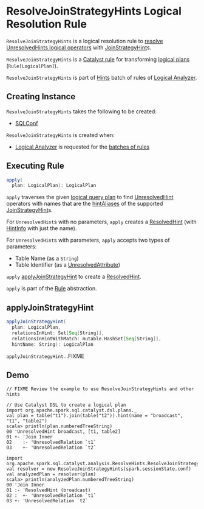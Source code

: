 # ResolveJoinStrategyHints Logical Resolution Rule

`ResolveJoinStrategyHints` is a logical resolution rule to [resolve UnresolvedHints logical operators](#apply) with [JoinStrategyHint](../JoinStrategyHint.md)s.

`ResolveJoinStrategyHints` is a [Catalyst rule](../catalyst/Rule.md) for transforming [logical plans](../logical-operators/LogicalPlan.md) (`Rule[LogicalPlan]`).

`ResolveJoinStrategyHints` is part of [Hints](../Analyzer.md#Hints) batch of rules of [Logical Analyzer](../Analyzer.md).

## Creating Instance

`ResolveJoinStrategyHints` takes the following to be created:

* <span id="conf"> [SQLConf](../SQLConf.md)

`ResolveJoinStrategyHints` is created when:

* [Logical Analyzer](../Analyzer.md) is requested for the [batches of rules](../Analyzer.md#batches)

## <span id="apply"> Executing Rule

```scala
apply(
  plan: LogicalPlan): LogicalPlan
```

`apply` traverses the given [logical query plan](../logical-operators/LogicalPlan.md) to find [UnresolvedHint](../logical-operators/UnresolvedHint.md) operators with names that are the [hintAliases](../JoinStrategyHint.md#hintAliases) of the supported [JoinStrategyHint](../JoinStrategyHint.md)s.

For `UnresolvedHint`s with no parameters, `apply` creates a [ResolvedHint](../logical-operators/ResolvedHint.md) (with [HintInfo](../HintInfo.md) with just the name).

For `UnresolvedHint`s with parameters, `apply` accepts two types of parameters:

* Table Name (as a `String`)
* Table Identifier (as a [UnresolvedAttribute](../expressions/UnresolvedAttribute.md))

`apply` [applyJoinStrategyHint](#applyJoinStrategyHint) to create a [ResolvedHint](../logical-operators/ResolvedHint.md).

`apply` is part of the [Rule](../catalyst/Rule.md#apply) abstraction.

## <span id="applyJoinStrategyHint"> applyJoinStrategyHint

```scala
applyJoinStrategyHint(
  plan: LogicalPlan,
  relationsInHint: Set[Seq[String]],
  relationsInHintWithMatch: mutable.HashSet[Seq[String]],
  hintName: String): LogicalPlan
```

`applyJoinStrategyHint`...FIXME

## Demo

```text
// FIXME Review the example to use ResolveJoinStrategyHints and other hints

// Use Catalyst DSL to create a logical plan
import org.apache.spark.sql.catalyst.dsl.plans._
val plan = table("t1").join(table("t2")).hint(name = "broadcast", "t1", "table2")
scala> println(plan.numberedTreeString)
00 'UnresolvedHint broadcast, [t1, table2]
01 +- 'Join Inner
02    :- 'UnresolvedRelation `t1`
03    +- 'UnresolvedRelation `t2`

import org.apache.spark.sql.catalyst.analysis.ResolveHints.ResolveJoinStrategyHints
val resolver = new ResolveJoinStrategyHints(spark.sessionState.conf)
val analyzedPlan = resolver(plan)
scala> println(analyzedPlan.numberedTreeString)
00 'Join Inner
01 :- 'ResolvedHint (broadcast)
02 :  +- 'UnresolvedRelation `t1`
03 +- 'UnresolvedRelation `t2`
```
